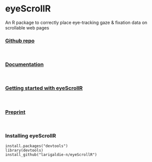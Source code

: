 # eyeScrollR
An R package to correctly place eye-tracking gaze & fixation data on scrollable web pages

### [Github repo](https://github.com/larigaldie-n/eyeScrollR)

<br>

### [Documentation](https://larigaldie-n.github.io/eyeScrollR/index.html)

<br>

### [Getting started with eyeScrollR](https://larigaldie-n.github.io/eyeScrollR/articles/eyeScrollR.html)

<br>

### [Preprint](https://osf.io/preprints/psyarxiv/ymubw)

<br>

### Installing eyeScrollR

```{r}
install.packages("devtools")
library(devtools)
install_github("larigaldie-n/eyeScrollR")
```
